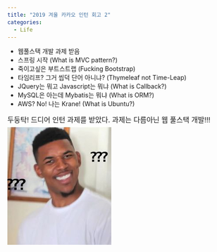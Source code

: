 ```yaml
---
title: "2019 겨울 카카오 인턴 회고 2"
categories:
  - Life
---
```

- 웹풀스택 개발 과제 받음
- 스프링 시작 (What is MVC pattern?)
- 죽이고싶은 부트스트랩 (Fucking Bootstrap)
- 타임리프? 그거 씹덕 단어 아니냐? (Thymeleaf not Time-Leap)
- JQuery는 뭐고 Javascript는 뭐냐 (What is Callback?)
- MySQL은 아는데 Mybatis는 뭐냐 (What is ORM?)
- AWS? No! 나는 Krane! (What is Ubuntu?)

<span style="font-size:medium">두둥탁! 드디어 인턴 과제를 받았다. 과제는 다름아닌 웹 풀스택 개발!!!
![잉 뭐라구요?](/assets/images/jjal/black_wtf.jpg)

</span>